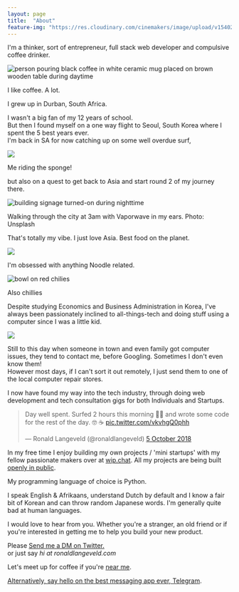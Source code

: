 ```yaml
---
layout: page
title:  "About"
feature-img: "https://res.cloudinary.com/cinemakers/image/upload/v1540219384/blog/IMG_4600-1.jpg"
---
```


I'm a thinker, sort of entrepreneur, full stack web developer and compulsive coffee drinker.

![person pouring black coffee in white ceramic mug placed on brown wooden table during daytime](https://images.unsplash.com/photo-1522012188892-24beb302783d?ixlib=rb-0.3.5&q=80&fm=jpg&crop=entropy&cs=tinysrgb&w=1080&fit=max&ixid=eyJhcHBfaWQiOjExNzczfQ&s=37a973ee704cd13747dc444583a8f647)

I like coffee. A lot. 

I grew up in Durban, South Africa.

I wasn't a big fan of my 12 years of school.  
But then I found myself on a one way flight to Seoul, South Korea where I spent the 5 best years ever.  
I'm back in SA for now catching up on some well overdue surf,

![](https://res.cloudinary.com/cinemakers/image/upload/v1540219384/blog/IMG_5996.jpg)

Me riding the sponge! 

but also on a quest to get back to Asia and start round 2 of my journey there.

![building signage turned-on during nighttime](https://images.unsplash.com/photo-1531931477284-7e16215c9540?ixlib=rb-0.3.5&q=80&fm=jpg&crop=entropy&cs=tinysrgb&w=1080&fit=max&ixid=eyJhcHBfaWQiOjExNzczfQ&s=c6c4078c6b1c7268c7aa02fa52bdac07)

Walking through the city at 3am with Vaporwave in my ears. Photo: Unsplash

That's totally my vibe. I just love Asia. Best food on the planet.

![](https://res.cloudinary.com/cinemakers/image/upload/v1540219384/blog/IMG_1044.jpg)

I'm obsessed with anything Noodle related.

![bowl on red chilies](https://images.unsplash.com/photo-1533841175647-39fea57b86ba?ixlib=rb-0.3.5&q=80&fm=jpg&crop=entropy&cs=tinysrgb&w=1080&fit=max&ixid=eyJhcHBfaWQiOjExNzczfQ&s=4ebe82e77c2c8dc1f2b60d091736454b)

Also chillies

Despite studying Economics and Business Administration in Korea, I've always been passionately inclined to all-things-tech  and doing stuff using a computer since I was a little kid.

![](https://res.cloudinary.com/cinemakers/image/upload/v1540219384/blog/404898_3453785464693_729423200_n.jpg)

  
Still to this day when someone in town and even family got computer issues, they tend to contact me, before Googling. Sometimes I don't even know them!  
However most days, if I can't sort it out remotely, I just send them to one of the local computer repair stores.

I now have found my way into the tech industry, through doing web development and tech consultation gigs for both Individuals and Startups.

<blockquote class="twitter-tweet" data-lang="en-gb"><p lang="en" dir="ltr">Day well spent. Surfed 2 hours this morning 🏄‍♂️ and wrote some code for the rest of the day. 🤓 ☕️ <a href="https://t.co/vkvhgQ0phh">pic.twitter.com/vkvhgQ0phh</a></p>&mdash; Ronald Langeveld (@ronaldlangeveld) <a href="https://twitter.com/ronaldlangeveld/status/1048236223482007553?ref_src=twsrc%5Etfw">5 October 2018</a></blockquote>
<script async src="https://platform.twitter.com/widgets.js" charset="utf-8"></script>


In my free time I enjoy building my own projects / 'mini startups' with my fellow passionate makers over at [wip.chat](https://wip.chat/). All my projects are being built [openly in public](https://wip.chat/@ronaldl93).

My programming language of choice is Python.

I speak English & Afrikaans, understand Dutch by default and I know a fair bit of Korean and can throw random Japanese words. I'm generally quite bad at human languages.

I would love to hear from you. Whether you're a stranger, an old friend or if you're interested in getting me to help you build your new product.

Please [Send me a DM on Twitter.](https://twitter.com/messages/compose?recipient_id=138731725)  
or just say _hi at ronaldlangeveld.com_

Let's meet up for coffee if you're [near me](https://nomadlist.com/@ronald).

[Alternatively, say hello on the best messaging app ever, Telegram](https://t.me/ronaldl93).

